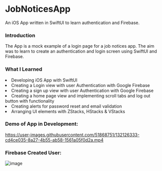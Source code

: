 # JobNoticesApp
An iOS App written in SwiftUI to learn authentication and Firebase.

### Introduction
The App is a mock example of a login page for a job notices app. The aim was to learn to create an authentication and login screen using SwiftUI and Firebase. 


### What I Learned
<li>Developing iOS App with SwiftUI</li>
<li>Creating a Login view with user Authentication with Google Firebase</li>
<li>Creating a sign up view with user Authentication with Google Firebase</li>
<li>Creating a home page view and implementing scroll tabs and log out button with functionality</li>
<li>Creating alerts for password reset and email validation</li>
<li>Arranging UI elements with ZStacks, HStacks & VStacks</li>


### Demo of App in Development:
https://user-images.githubusercontent.com/51868751/132126333-cd4ce035-8a27-4b55-ab58-1561a05f0d2a.mp4


### Firebase Created User:
![image](https://user-images.githubusercontent.com/51868751/132125468-f7863cb7-25ad-455d-8c3b-e6a1c190343d.png)



